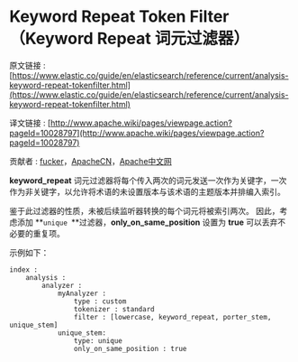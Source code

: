 # Keyword Repeat Token Filter（Keyword Repeat 词元过滤器）

原文链接 : [https://www.elastic.co/guide/en/elasticsearch/reference/current/analysis-keyword-repeat-tokenfilter.html](https://www.elastic.co/guide/en/elasticsearch/reference/current/analysis-keyword-repeat-tokenfilter.html)

译文链接 : [http://www.apache.wiki/pages/viewpage.action?pageId=10028797](http://www.apache.wiki/pages/viewpage.action?pageId=10028797)

贡献者 : [fucker](/display/~caizhongjie)，[ApacheCN](/display/~apachecn)，[Apache中文网](/display/~apachechina)

**keyword_repeat** 词元过滤器将每个传入两次的词元发送一次作为关键字，一次作为非关键字，以允许将术语的未设置版本与该术语的主题版本并排编入索引。

鉴于此过滤器的性质，未被后续监听器转换的每个词元将被索引两次。 因此，考虑添加 **`unique `**过滤器，**only_on_same_position** 设置为 **true** 可以丢弃不必要的重复项。

示例如下：

```
index :
    analysis :
        analyzer :
            myAnalyzer :
                type : custom
                tokenizer : standard
                filter : [lowercase, keyword_repeat, porter_stem, unique_stem]
            unique_stem:
                type: unique
                only_on_same_position : true
```